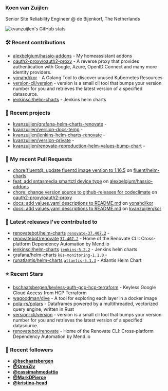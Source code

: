 ### Koen van Zuijlen

Senior Site Reliability Engineer @ de Bijenkorf, The Netherlands

![kvanzuijlen's GitHub stats](https://github-readme-stats.vercel.app/api?username=kvanzuijlen&show=reviews,discussions_started,discussions_answered,prs_merged,prs_merged_percentage&show_icons=true&theme=dark&cache_seconds=86400)

### 🛠️ Recent contributions

- [alexbelgium/hassio-addons](https://github.com/alexbelgium/hassio-addons) - My homeassistant addons
- [oauth2-proxy/oauth2-proxy](https://github.com/oauth2-proxy/oauth2-proxy) - A reverse proxy that provides authentication with Google, Azure, OpenID Connect and many more identity providers.
- [yonahd/kor](https://github.com/yonahd/kor) - A Golang Tool to discover unused Kubernetes Resources 
- [version-cli/version](https://github.com/version-cli/version) - version is a small cli tool that bumps your version number for you and retrieves the latest version of a specified datasource.
- [jenkinsci/helm-charts](https://github.com/jenkinsci/helm-charts) - Jenkins helm charts

### 🌱 Recent projects

- [kvanzuijlen/grafana-helm-charts-renovate](https://github.com/kvanzuijlen/grafana-helm-charts-renovate) - 
- [kvanzuijlen/version-docs-temp](https://github.com/kvanzuijlen/version-docs-temp) - 
- [kvanzuijlen/jenkins-helm-charts-renovate](https://github.com/kvanzuijlen/jenkins-helm-charts-renovate) - 
- [kvanzuijlen/version-private](https://github.com/kvanzuijlen/version-private) - 
- [kvanzuijlen/renovate-reproduction-helm-values-bump-chart](https://github.com/kvanzuijlen/renovate-reproduction-helm-values-bump-chart) - 

### 🚧 My recent Pull Requests

- [chore(fluentd): update fluentd image version to 1.16.5](https://github.com/fluent/helm-charts/pull/518) on [fluent/helm-charts](https://github.com/fluent/helm-charts)
- [feat: add sntasmedia smartctl device type](https://github.com/alexbelgium/hassio-addons/pull/1428) on [alexbelgium/hassio-addons](https://github.com/alexbelgium/hassio-addons)
- [chore: change version source to github-releases for codeclimate](https://github.com/oauth2-proxy/oauth2-proxy/pull/2665) on [oauth2-proxy/oauth2-proxy](https://github.com/oauth2-proxy/oauth2-proxy)
- [docs: add values.yaml descriptions to README.md](https://github.com/yonahd/kor/pull/281) on [yonahd/kor](https://github.com/yonahd/kor)
- [docs: add values.yaml descriptions to README.md](https://github.com/kvanzuijlen/kor/pull/1) on [kvanzuijlen/kor](https://github.com/kvanzuijlen/kor)

### 🚀 Latest releases I've contributed to

- [renovatebot/helm-charts](https://github.com/renovatebot/helm-charts) [`renovate-37.407.2`](https://github.com/renovatebot/helm-charts/releases/tag/renovate-37.407.2) - 
- [renovatebot/renovate](https://github.com/renovatebot/renovate) [`37.407.2`](https://github.com/renovatebot/renovate/releases/tag/37.407.2) - Home of the Renovate CLI: Cross-platform Dependency Automation by Mend.io
- [jenkinsci/helm-charts](https://github.com/jenkinsci/helm-charts) [`jenkins-5.2.2`](https://github.com/jenkinsci/helm-charts/releases/tag/jenkins-5.2.2) - Jenkins helm charts
- [grafana/helm-charts](https://github.com/grafana/helm-charts) [`k8s-monitoring-1.1.0`](https://github.com/grafana/helm-charts/releases/tag/k8s-monitoring-1.1.0) - 
- [runatlantis/helm-charts](https://github.com/runatlantis/helm-charts) [`atlantis-5.1.3`](https://github.com/runatlantis/helm-charts/releases/tag/atlantis-5.1.3) - Atlantis Helm Chart

### ⭐ Recent Stars

- [bschaatsbergen/keyless-auth-gcp-hcp-terraform](https://github.com/bschaatsbergen/keyless-auth-gcp-hcp-terraform) - Keyless Google Cloud Access from HCP Terraform
- [wagoodman/dive](https://github.com/wagoodman/dive) - A tool for exploring each layer in a docker image
- [pola-rs/polars](https://github.com/pola-rs/polars) - Dataframes powered by a multithreaded, vectorized query engine, written in Rust
- [version-cli/version](https://github.com/version-cli/version) - version is a small cli tool that bumps your version number for you and retrieves the latest version of a specified datasource.
- [renovatebot/renovate](https://github.com/renovatebot/renovate) - Home of the Renovate CLI: Cross-platform Dependency Automation by Mend.io

### 👀 Recent followers

- [**@bschaatsbergen**](https://github.com/bschaatsbergen)
- [**@OrenZiv**](https://github.com/OrenZiv)
- [**@cassimahmedattia**](https://github.com/cassimahmedattia)
- [**@MarkDPierce**](https://github.com/MarkDPierce)
- [**@kristina-head**](https://github.com/kristina-head)
